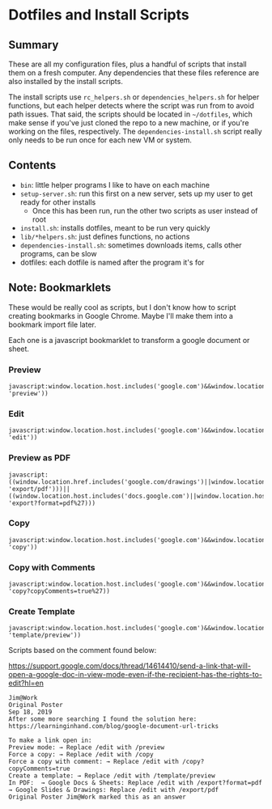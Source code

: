 # Dotfiles and Install Scripts

## Summary

These are all my configuration files, plus a handful of scripts that install them on a fresh computer.
Any dependencies that these files reference are also installed by the install scripts.

The install scripts use `rc_helpers.sh` or `dependencies_helpers.sh` for helper functions, but each helper detects where the script was run from to avoid path issues.
That said, the scripts should be located in `~/dotfiles`, which make sense if you've just cloned the repo to a new machine, or if you're working on the files, respectively.
The `dependencies-install.sh` script really only needs to be run once for each new VM or system.

## Contents

- `bin`: little helper programs I like to have on each machine
- `setup-server.sh`: run this first on a new server, sets up my user to get ready for other installs
  - Once this has been run, run the other two scripts as user instead of root
- `install.sh`: installs dotfiles, meant to be run very quickly
- `lib/*helpers.sh`: just defines functions, no actions
- `dependencies-install.sh`: sometimes downloads items, calls other programs, can be slow
- dotfiles: each dotfile is named after the program it's for

## Note: Bookmarklets

These would be really cool as scripts, but I don't know how to script creating bookmarks in Google Chrome.
Maybe I'll make them into a bookmark import file later.

Each one is a javascript bookmarklet to transform a google document or sheet.

### Preview

```
javascript:window.location.host.includes('google.com')&&window.location.assign(window.location.href.replace(/edit|copy/, 'preview'))
```

### Edit

```
javascript:window.location.host.includes('google.com')&&window.location.assign(window.location.href.replace(/preview|copy/, 'edit'))
```

### Preview as PDF

```
javascript:((window.location.href.includes('google.com/drawings')||window.location.href.includes('google.com/presentation'))&&window.location.assign(window.location.href.replace(/(edit|preview|copy).*/, 'export/pdf')))||((window.location.host.includes('docs.google.com')||window.location.host.includes('sheets.google.com'))&&window.location.assign(window.location.href.replace(/(edit|preview|copy).*/, 'export?format=pdf%27)))
```

### Copy

```
javascript:window.location.host.includes('google.com')&&window.location.assign(window.location.href.replace(/(edit|preview).*/, 'copy'))
```

### Copy with Comments

```
javascript:window.location.host.includes('google.com')&&window.location.assign(window.location.href.replace(/(edit|preview).*/, 'copy?copyComments=true%27))
```

### Create Template

```
javascript:window.location.host.includes('google.com')&&window.location.assign(window.location.href.replace(/(edit|copy|preview).*/, 'template/preview'))
```

Scripts based on the comment found below:

https://support.google.com/docs/thread/14614410/send-a-link-that-will-open-a-google-doc-in-view-mode-even-if-the-recipient-has-the-rights-to-edit?hl=en

```
Jim@Work
Original Poster
Sep 18, 2019
After some more searching I found the solution here:
https://learninginhand.com/blog/google-document-url-tricks

To make a link open in:
Preview mode: → Replace /edit with /preview
Force a copy: → Replace /edit with /copy
Force a copy with comment: → Replace /edit with /copy?copyComments=true
Create a template: → Replace /edit with /template/preview
In PDF:  → Google Docs & Sheets: Replace /edit with /export?format=pdf
→ Google Slides & Drawings: Replace /edit with /export/pdf
Original Poster Jim@Work marked this as an answer
```


